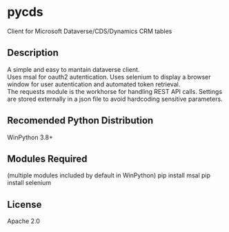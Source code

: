 # pycds
Client for Microsoft Dataverse/CDS/Dynamics CRM tables
## Description
A simple and easy to mantain dataverse client.  
Uses msal for oauth2 autentication. Uses selenium to display a browser window for user autentication and automated token retrieval.  
The requests module is the workhorse for handling REST API calls.
Settings are stored externally in a json file to avoid hardcoding sensitive parameters.  
## Recomended Python Distribution
WinPython 3.8+
## Modules Required
(multiple modules included by default in WinPython)
pip install msal
pip install selenium
## License
Apache 2.0
